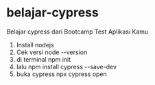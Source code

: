 # belajar-cypress
Belajar cypress dari Bootcamp Test Aplikasi Kamu

1. Install nodejs
2. Cek versi node --version
3. di terminal npm init
4. lalu npm install cypress --save-dev
5. buka cypress npx cypress open
